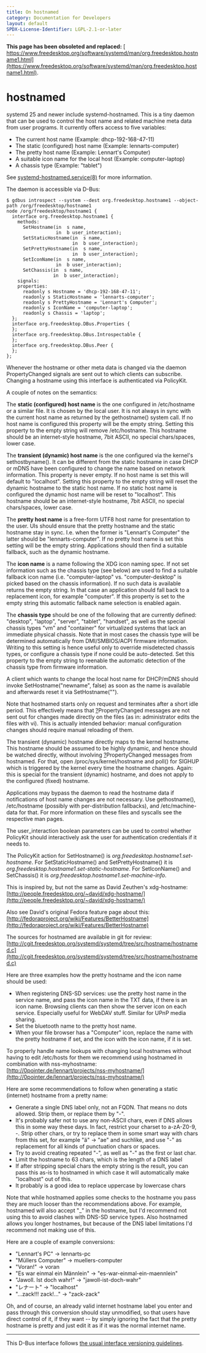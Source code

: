 ```yaml
---
title: On hostnamed
category: Documentation for Developers
layout: default
SPDX-License-Identifier: LGPL-2.1-or-later
---
```


**This page has been obsoleted and replaced:** [ https://www.freedesktop.org/software/systemd/man/org.freedesktop.hostname1.html](https://www.freedesktop.org/software/systemd/man/org.freedesktop.hostname1.html).

# hostnamed

systemd 25 and newer include systemd-hostnamed. This is a tiny daemon that can be used to control the host name and related machine meta data from user programs. It currently offers access to five variables:

- The current host name (Example: dhcp-192-168-47-11)
- The static (configured) host name (Example: lennarts-computer)
- The pretty host name (Example: Lennart's Computer)
- A suitable icon name for the local host (Example: computer-laptop)
- A chassis type (Example: "tablet")

See [systemd-hostnamed.service(8)](http://www.freedesktop.org/software/systemd/man/systemd-hostnamed.service.html) for more information.

The daemon is accessible via D-Bus:

```
$ gdbus introspect --system --dest org.freedesktop.hostname1 --object-path /org/freedesktop/hostname1
node /org/freedesktop/hostname1 {
  interface org.freedesktop.hostname1 {
    methods:
      SetHostname(in  s name,
                  in  b user_interaction);
      SetStaticHostname(in  s name,
                        in  b user_interaction);
      SetPrettyHostname(in  s name,
                        in  b user_interaction);
      SetIconName(in  s name,
                  in  b user_interaction);
      SetChassis(in  s name,
                 in  b user_interaction);
    signals:
    properties:
      readonly s Hostname = 'dhcp-192-168-47-11';
      readonly s StaticHostname = 'lennarts-computer';
      readonly s PrettyHostname = 'Lennart's Computer';
      readonly s IconName = 'computer-laptop';
      readonly s Chassis = 'laptop';
  };
  interface org.freedesktop.DBus.Properties {
  };
  interface org.freedesktop.DBus.Introspectable {
  };
  interface org.freedesktop.DBus.Peer {
  };
};
```

Whenever the hostname or other meta data is changed via the daemon PropertyChanged signals are sent out to which clients can subscribe. Changing a hostname using this interface is authenticated via PolicyKit.

A couple of notes on the semantics:

The **static (configured) host name** is the one configured in /etc/hostname or a similar file. It is chosen by the local user. It is not always in sync with the current host name as returned by the gethostname() system call. If no host name is configured this property will be the empty string. Setting this property to the empty string will remove /etc/hostname. This hostname should be an internet-style hostname, 7bit ASCII, no special chars/spaces, lower case.

The **transient (dynamic) host name** is the one configured via the kernel's sethostbyname(). It can be different from the static hostname in case DHCP or mDNS have been configured to change the name based on network information. This property is never empty. If no host name is set this will default to "localhost". Setting this property to the empty string will reset the dynamic hostname to the static host name. If no static host name is configured the dynamic host name will be reset to "localhost". This hostname should be an internet-style hostname, 7bit ASCII, no special chars/spaces, lower case.

The **pretty host name** is a free-form UTF8 host name for presentation to the user. UIs should ensure that the pretty hostname and the static hostname stay in sync. I.e. when the former is "Lennart's Computer" the latter should be "lennarts-computer". If no pretty host name is set this setting will be the empty string. Applications should then find a suitable fallback, such as the dynamic hostname.

The **icon name** is a name following the XDG icon naming spec. If not set information such as the chassis type (see below) are used to find a suitable fallback icon name (i.e. "computer-laptop" vs. "computer-desktop" is picked based on the chassis information). If no such data is available returns the empty string. In that case an application should fall back to a replacement icon, for example "computer". If this property is set to the empty string this automatic fallback name selection is enabled again.

The **chassis type** should be one of the following that are currently defined: "desktop", "laptop", "server", "tablet", "handset", as well as the special chassis types "vm" and "container" for virtualized systems that lack an immediate physical chassis. Note that in most cases the chassis type will be determined automatically from DMI/SMBIOS/ACPI firmware information. Writing to this setting is hence useful only to override misdetected chassis types, or configure a chassis type if none could be auto-detected. Set this property to the empty string to reenable the automatic detection of the chassis type from firmware information.

A client which wants to change the local host name for DHCP/mDNS should invoke SetHostname("newname", false) as soon as the name is available and afterwards reset it via SetHostname("").

Note that hostnamed starts only on request and terminates after a short idle period. This effectively means that [?](//secure.freedesktop.org/write/www/ikiwiki.cgi?do=create&from=Software%2Fsystemd%2Fhostnamed&page=PropertyChanged)PropertyChanged messages are not sent out for changes made directly on the files (as in: administrator edits the files with vi). This is actually intended behavior: manual configuration changes should require manual reloading of them.

The transient (dynamic) hostname directly maps to the kernel hostname. This hostname should be assumed to be highly dynamic, and hence should be watched directly, without involving [?](//secure.freedesktop.org/write/www/ikiwiki.cgi?do=create&from=Software%2Fsystemd%2Fhostnamed&page=PropertyChanged)PropertyChanged messages from hostnamed. For that, open /proc/sys/kernel/hostname and poll() for SIGHUP which is triggered by the kernel every time the hostname changes. Again: this is special for the transient (dynamic) hostname, and does not apply to the configured (fixed) hostname.

Applications may bypass the daemon to read the hostname data if notifications of host name changes are not necessary. Use gethostname(), /etc/hostname (possibly with per-distribution fallbacks), and /etc/machine-data for that. For more information on these files and syscalls see the respective man pages.

The user_interaction boolean parameters can be used to control whether PolicyKit should interactively ask the user for authentication credentials if it needs to.

The PolicyKit action for SetHostname() is _org.freedesktop.hostname1.set-hostname_. For SetStaticHostname() and SetPrettyHostname() it is _org.freedesktop.hostname1.set-static-hostname_. For SetIconName() and SetChassis() it is _org.freedesktop.hostname1.set-machine-info_.

This is inspired by, but not the same as David Zeuthen's xdg-hostname: [http://people.freedesktop.org/~david/xdg-hostname/](http://people.freedesktop.org/~david/xdg-hostname/)

Also see David's original Fedora feature page about this: [http://fedoraproject.org/wiki/Features/BetterHostname](http://fedoraproject.org/wiki/Features/BetterHostname)

The sources for hostnamed are available in git for review: [http://cgit.freedesktop.org/systemd/systemd/tree/src/hostname/hostnamed.c](http://cgit.freedesktop.org/systemd/systemd/tree/src/hostname/hostnamed.c)

Here are three examples how the pretty hostname and the icon name should be used:

- When registering DNS-SD services: use the pretty host name in the service name, and pass the icon name in the TXT data, if there is an icon name. Browsing clients can then show the server icon on each service. Especially useful for WebDAV stuff. Similar for UPnP media sharing.
- Set the bluetooth name to the pretty host name.
- When your file browser has a "Computer" icon, replace the name with the pretty hostname if set, and the icon with the icon name, if it is set.

To properly handle name lookups with changing local hostnames without having to edit /etc/hosts for them we recommend using hostnamed in combination with nss-myhostname: [http://0pointer.de/lennart/projects/nss-myhostname/](http://0pointer.de/lennart/projects/nss-myhostname/)

Here are some recommendations to follow when generating a static (internet) hostname from a pretty name:

- Generate a single DNS label only, not an FQDN. That means no dots allowed. Strip them, or replace them by "-".
- It's probably safer not to use any non-ASCII chars, even if DNS allows this in some way these days. In fact, restrict your charset to a-zA-Z0-9, -. Strip other chars, or try to replace them in some smart way with chars from this set, for example "ä" → "ae" and suchlike, and use "-" as replacement for all kinds of punctuation chars or spaces.
- Try to avoid creating repeated "-", as well as "-" as the first or last char.
- Limit the hostname to 63 chars, which is the length of a DNS label
- If after stripping special chars the empty string is the result, you can pass this as-is to hostnamed in which case it will automatically make "localhost" out of this.
- It probably is a good idea to replace uppercase by lowercase chars

Note that while hostnamed applies some checks to the hostname you pass they are much looser than the recommendations above. For example, hostnamed will also accept "\_" in the hostname, but I'd recommend not using this to avoid clashes with DNS-SD service types. Also hostnamed allows you longer hostnames, but because of the DNS label limitations I'd recommend not making use of this.

Here are a couple of example conversions:

- "Lennart's PC" → lennarts-pc
- "Müllers Computer" → muellers-computer
- "Voran!" → voran
- "Es war einmal ein Männlein" → "es-war-einmal-ein-maennlein"
- "Jawoll. Ist doch wahr!" → "jawoll-ist-doch-wahr"
- "レナート" → "localhost"
- "...zack!!! zack!..." → "zack-zack"

Oh, and of course, an already valid internet hostname label you enter and pass through this conversion should stay unmodified, so that users have direct control of it, if they want -- by simply ignoring the fact that the pretty hostname is pretty and just edit it as if it was the normal internet name.

---

This D-Bus interface follows [the usual interface versioning guidelines](http://0pointer.de/blog/projects/versioning-dbus.html).
